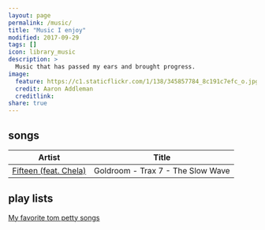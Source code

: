 ```yaml
---
layout: page
permalink: /music/
title: "Music I enjoy"
modified: 2017-09-29
tags: []
icon: library_music
description: >
  Music that has passed my ears and brought progress.
image:
  feature: https://c1.staticflickr.com/1/138/345857784_8c191c7efc_o.jpg
  credit: Aaron Addleman
  creditlink:
share: true
---
```


## songs

| Artist        | Title       |
| ------------- |-------------|
| [Fifteen (feat. Chela)](https://play.google.com/music/m/Thtuwbepiervvwb6qwt4hfxncme?t=Fifteen_feat_Chela_-_Goldroom) | Goldroom - Trax 7 - The Slow Wave |

## play lists

[My favorite tom petty songs](https://play.google.com/music/playlist/AMaBXynPg8nj-pOwgv0l0cPhLS7g_-4dydDik6Xnp0Acp1DVOUoIFh6PJ-Y8pIhEUmwSskfc8_sGl_CpbheQpBD8cTqRLQnNJg%3D%3D)
